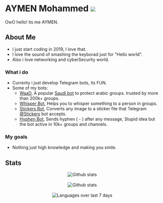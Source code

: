 # AYMEN Mohammed ![](https://komarev.com/ghpvc/?username=AYMENJD&color=blueviolet)
OwO hello! its me AYMEN.
## About Me
- I just start coding in 2019, I love that.
- I love the sound of smashing the keyborad just for "Hello world".
- Also i love networking and cyberSecurity world.

### What i do
- Currenty i just develop Telegram bots, its FUN.
- Some of my bots: 
  - [WaaD](https://t.me/D7Bot), A popular [Saudi bot](https://t.me/YYYYF) to protect arabic groups. trusted by more than 200k+ groups.
  - [Whisper Bot](https://t.me/OcBot), Helps you to whisper something to a person in groups.
  - [Stickers Bot](https://t.me/XwBot), Converts any image to a sticker file that Telegram [@Stickers](https://t.me/stickers) bot accepts.
  - [Hyphen Bot](https://t.me/HyphensBot), Sends hyphen ( - ) after any message, Stupid idea but the bot active in 10k+ groups and channels.

### My goals
- Nothing just high knowledge and making you smile.

## Stats

<div align='center'>
  <img src='https://github-readme-stats.vercel.app/api?username=aymenjd&show_icons=true&count_private=true&theme=radical&cache_seconds=86400' alt='Github stats' align='center' />
</div>
<br />
<div align='center'>
    <img src='https://github-readme-streak-stats.herokuapp.com/?user=AYMENJD&theme=dark&hide_border=true&date_format=M%20j[%2C%20Y]' alt='Github stats' align='center' />
</div>
<br />
<div align='center'>
    <img src='https://github-readme-stats.vercel.app/api/wakatime?username=AA&layout=compact' alt='Languages over last 7 days' align='center' />
</div>
<br />

